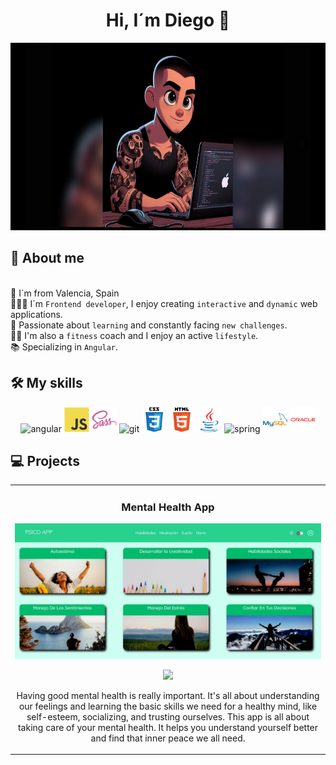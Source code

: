  <div align="center">
        <h1 align="center">Hi, I´m Diego 👋</h1>
        <img src="https://github.com/Diegh0/Diegh0/blob/main/bannerPrincipal.jpeg?raw=true" height="300px">
 
 </div>

## :rocket: About me
<br> :round_pushpin: I´m from Valencia, Spain <br>
👨🏽‍💻  I´m `Frontend developer`, I enjoy creating `interactive` and `dynamic` web applications.<br>
🌱  Passionate about `learning` and constantly facing `new challenges`.<br>
🏋️‍♂️  I'm also a `fitness` coach and I enjoy an active `lifestyle`.<br>
📚  Specializing in `Angular`.<br>

## 🛠️ My skills

<p align="center" class="skills-container">
  <img src="https://angular.io/assets/images/logos/angular/angular.svg" alt="angular" width="40" height="40"/>
  <img src="https://raw.githubusercontent.com/devicons/devicon/master/icons/javascript/javascript-original.svg" alt="javascript" width="40" height="40"/>
  <img src="https://raw.githubusercontent.com/devicons/devicon/master/icons/sass/sass-original.svg" alt="sass" width="40" height="40"/>
  <img src="https://www.vectorlogo.zone/logos/git-scm/git-scm-icon.svg" alt="git" width="40" height="40"/>
  <img src="https://raw.githubusercontent.com/devicons/devicon/master/icons/css3/css3-original-wordmark.svg" alt="css3" width="40" height="40"/>
  <img src="https://raw.githubusercontent.com/devicons/devicon/master/icons/html5/html5-original-wordmark.svg" alt="html5" width="40" height="40"/>
  <img src="https://raw.githubusercontent.com/devicons/devicon/master/icons/java/java-original.svg" alt="java" width="40" height="40"/>
  <img src="https://www.vectorlogo.zone/logos/springio/springio-icon.svg" alt="spring" width="40" height="40"/>
  <img src="https://raw.githubusercontent.com/devicons/devicon/master/icons/mysql/mysql-original-wordmark.svg" alt="mysql" width="40" height="40"/>
  <img src="https://raw.githubusercontent.com/devicons/devicon/master/icons/oracle/oracle-original.svg" alt="oracle" width="40" height="40"/>
</p>

## 💻 Projects 
<table>
<tr>
<td width="50%">
<h3 align="center">Mental Health App</h3>
<div align="center">
<a href="https://github.com/Diegh0/Psico-App/tree/develop" target="_blank"><img src="https://github.com/Diegh0/Diegh0/blob/main/img/habilidadesImg.jpeg?raw=true"  width="600"></a>
<p>
<a href="https://github.com/Diegh0/Psico-App/tree/develop" target="_blank">
<img src="https://img.shields.io/badge/CÓDIGO-ff9?style=for-the-badge&logo=github&logoColor=black">
</a>
</p>
<p>Having good mental health is really important. It's all about understanding our feelings and learning the basic skills we need for a healthy mind, like self-esteem, socializing, and trusting ourselves. This app is all about taking care of your mental health. It helps you understand yourself better and find that inner peace we all need.</p>
</div>
                                                                                      
</td>




